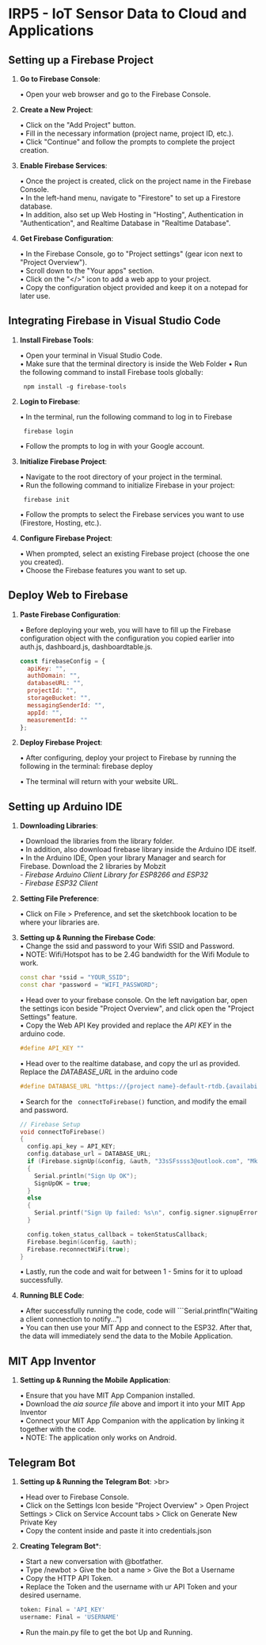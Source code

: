 # IRP5 - IoT Sensor Data to Cloud and Applications

## Setting up a Firebase Project

1. **Go to Firebase Console**: <br>

   • Open your web browser and go to the Firebase Console.

2.  **Create a New Project**: <br>

    • Click on the "Add Project" button.<br>
    • Fill in the necessary information (project name, project ID, etc.).<br>
    • Click "Continue" and follow the prompts to complete the project creation.
  
3. **Enable Firebase Services**: <br>
   
    • Once the project is created, click on the project name in the Firebase Console.<br>
    • In the left-hand menu, navigate to "Firestore" to set up a Firestore database.<br>
    • In addition, also set up Web Hosting in "Hosting", Authentication in "Authentication", and Realtime Database in "Realtime Database".

4. **Get Firebase Configuration**: <br>

    • In the Firebase Console, go to "Project settings" (gear icon next to "Project Overview").<br>
    • Scroll down to the "Your apps" section.<br>
    • Click on the "</>" icon to add a web app to your project.<br>
    • Copy the configuration object provided and keep it on a notepad for later use.


## Integrating Firebase in Visual Studio Code

1. **Install Firebase Tools**: <br>

    • Open your terminal in Visual Studio Code.<br>
    • Make sure that the terminal directory is inside the Web Folder
    • Run the following command to install Firebase tools globally:

        npm install -g firebase-tools

2. **Login to Firebase**: <br>

    • In the terminal, run the following command to log in to Firebase
  
        firebase login
        
    •   Follow the prompts to log in with your Google account.

3. **Initialize Firebase Project**: <br>

    • Navigate to the root directory of your project in the terminal.<br>
    • Run the following command to initialize Firebase in your project:
    
        firebase init
  
    • Follow the prompts to select the Firebase services you want to use (Firestore, Hosting, etc.).

4. **Configure Firebase Project**: <br>

    • When prompted, select an existing Firebase project (choose the one you created).<br>
    • Choose the Firebase features you want to set up.

## Deploy Web to Firebase
  
1. **Paste Firebase Configuration**: <br>

    • Before deploying your web, you will have to fill up the Firebase configuration object with the configuration you copied earlier into auth.js, dashboard.js, dashboardtable.js.<br>

    ```javascript
    const firebaseConfig = {
      apiKey: "",
      authDomain: "",
      databaseURL: "",
      projectId: "",
      storageBucket: "",
      messagingSenderId: "",
      appId: "",
      measurementId: ""
    };
    ```

6. **Deploy Firebase Project**: <br>

    • After configuring, deploy your project to Firebase by running the following in the terminal:
       firebase deploy

    • The terminal will return with your website URL.


## Setting up Arduino IDE

1. **Downloading Libraries**: <br>

    • Download the libraries from the library folder.<br>
    • In addition, also download firebase library inside the Arduino IDE itself.<br>
    • In the Arduino IDE, Open your library Manager and search for Firebase. Download the 2 libraries by Mobzit<br>    - *Firebase Arduino Client Library for ESP8266 and ESP32* <br>    - *Firebase ESP32 Client*

2. **Setting File Preference**: <br>

    • Click on File > Preference, and set the sketchbook location to be where your libraries are. <br>

3. **Setting up & Running the Firebase Code**: <br>
    • Change the ssid and password to your Wifi SSID and Password.<br>
    • NOTE: Wifi/Hotspot has to be 2.4G bandwidth for the Wifi Module to work.


      ```c++
      const char *ssid = "YOUR_SSID";
      const char *password = "WIFI_PASSWORD";
      ```
    • Head over to your firebase console. On the left navigation bar, open the settings icon beside "Project Overview", and click open the "Project Settings" feature.<br>
    • Copy the Web API Key provided and replace the *API KEY* in the arduino code.

      ```c++
      #define API_KEY ""
      ```
    • Head over to the realtime database, and copy the url as provided. Replace the *DATABASE_URL* in the arduino code

      ```c++
      #define DATABASE_URL "https://{project name}-default-rtdb.{availability zone}.firebasedatabase.app/"
      ```

    • Search for the ``` connectToFirebase()``` function, and modify the email and password.
      ```c++
      // Firebase Setup
      void connectToFirebase()
      {
        config.api_key = API_KEY;
        config.database_url = DATABASE_URL;
        if (Firebase.signUp(&config, &auth, "33sSFssss3@outlook.com", "MkDpI9m22")) //Replace with any random word each time before u run the code
        {
          Serial.println("Sign Up OK");
          SignUpOK = true;
        }
        else
        {
          Serial.printf("Sign Up failed: %s\n", config.signer.signupError.message.c_str());
        }
      
        config.token_status_callback = tokenStatusCallback;
        Firebase.begin(&config, &auth);
        Firebase.reconnectWiFi(true);
      }
      ```
    • Lastly, run the code and wait for between 1 - 5mins for it to upload successfully.
   
4. **Running BLE Code**: <br>

    • After successfully running the code, code will ```Serial.printfln("Waiting a client connection to notify...")<br>
    • You can then use your MIT App and connect to the ESP32. After that, the data will immediately send the data to the Mobile Application.


## MIT App Inventor

1. **Setting up & Running the Mobile Application**: <br>
   
    • Ensure that you have MIT App Companion installed.<br>
    • Download the *aia source file* above and import it into your MIT App Inventor<br>
    • Connect your MIT App Companion with the application by linking it together with the code.<br>
    • NOTE: The application only works on Android.


## Telegram Bot

1. **Setting up & Running the Telegram Bot**: >br>

    • Head over to Firebase Console. <br>
    • Click on the Settings Icon beside "Project Overview" > Open Project Settings > Click on Service Account tabs > Click on Generate New Private Key <br>
    • Copy the content inside and paste it into credentials.json

2. **Creating Telegram Bot***: <br>

    • Start a new conversation with @botfather.<br>
    • Type /newbot > Give the bot a name > Give the Bot a Username<br>
    • Copy the HTTP API Token.<br>
    • Replace the Token and the username with ur API Token and your desired username.

      ```py
      token: Final = 'API_KEY'
      username: Final = 'USERNAME'
      ```
    • Run the main.py file to get the bot Up and Running.

